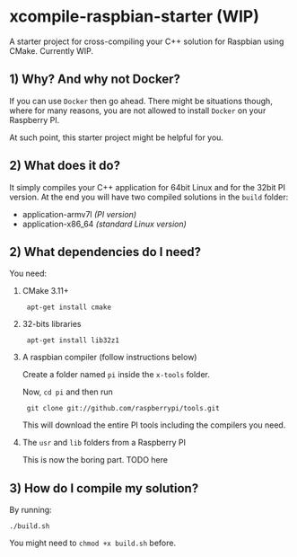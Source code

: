 # xcompile-raspbian-starter (WIP)

A starter project for cross-compiling your C++ solution for Raspbian using CMake. Currently WIP.


## 1) Why? And why not Docker?

If you can use `Docker` then go ahead. There might be situations though, where for many reasons, you are not allowed to install `Docker` on your Raspberry PI. 

At such point, this starter project might be helpful for you.

## 2) What does it do?

It simply compiles your C++ application for 64bit Linux and for the 32bit PI version. At the end you will have two compiled solutions in the `build` folder:

- application-armv7l  *(PI version)*
- application-x86_64  *(standard Linux version)*

## 2) What dependencies do I need? 

You need:

1) CMake 3.11+

        apt-get install cmake

2) 32-bits libraries

        apt-get install lib32z1

3) A raspbian compiler (follow instructions below)

    Create a folder named `pi` inside the `x-tools` folder.

    Now, `cd pi` and then run

        git clone git://github.com/raspberrypi/tools.git

    This will download the entire PI tools including the compilers you need.

4) The `usr` and `lib` folders from a Raspberry PI

    This is now the boring part. TODO here
 
## 3) How do I compile my solution?

By running:

    ./build.sh

You might need to `chmod +x build.sh` before.
